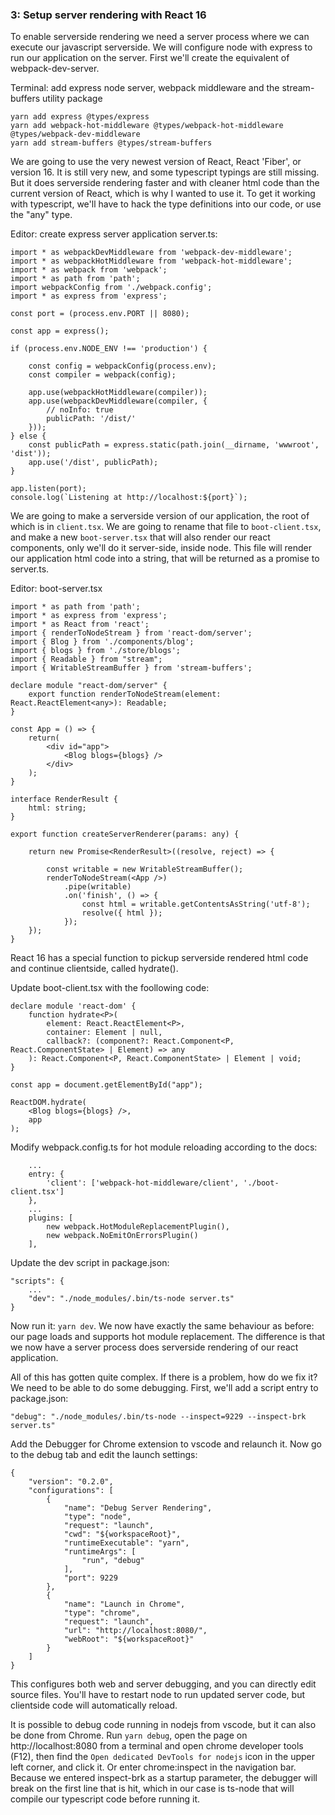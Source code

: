 ### 3: Setup server rendering with React 16

To enable serverside rendering we need a server process where we can execute our javascript serverside. We will configure node with express to run our application on the server. First we'll create the equivalent of webpack-dev-server.

Terminal: add express node server, webpack middleware and the stream-buffers utility package

    yarn add express @types/express
    yarn add webpack-hot-middleware @types/webpack-hot-middleware @types/webpack-dev-middleware
    yarn add stream-buffers @types/stream-buffers

We are going to use the very newest version of React, React 'Fiber', or version 16. It is still very new, and some typescript typings are still missing.
But it does serverside rendering faster and with cleaner html code than the current version of React, which is why I wanted to use it. To get it working with typescript, we'll have to hack the type definitions into our code, or use the "any" type.

Editor: create express server application server.ts:

    import * as webpackDevMiddleware from 'webpack-dev-middleware';
    import * as webpackHotMiddleware from 'webpack-hot-middleware';
    import * as webpack from 'webpack';
    import * as path from 'path';
    import webpackConfig from './webpack.config';
    import * as express from 'express';

    const port = (process.env.PORT || 8080);

    const app = express();

    if (process.env.NODE_ENV !== 'production') {

        const config = webpackConfig(process.env);
        const compiler = webpack(config);
        
        app.use(webpackHotMiddleware(compiler));
        app.use(webpackDevMiddleware(compiler, {
            // noInfo: true
            publicPath: '/dist/'
        }));
    } else {
        const publicPath = express.static(path.join(__dirname, 'wwwroot', 'dist'));
        app.use('/dist', publicPath);
    }

    app.listen(port);
    console.log(`Listening at http://localhost:${port}`);


We are going to make a serverside version of our application, the root of which is in `client.tsx`. We are going to rename that file to `boot-client.tsx`, and make a new `boot-server.tsx` that will also render our react components, only we'll do it server-side, inside node. This file will render our application html code into a string, that will be returned as a promise to server.ts.

Editor: boot-server.tsx

    import * as path from 'path';
    import * as express from 'express';
    import * as React from 'react';
    import { renderToNodeStream } from 'react-dom/server';
    import { Blog } from './components/blog';
    import { blogs } from './store/blogs';
    import { Readable } from "stream";
    import { WritableStreamBuffer } from 'stream-buffers';

    declare module "react-dom/server" {
        export function renderToNodeStream(element: React.ReactElement<any>): Readable;
    }

    const App = () => {
        return(
            <div id="app">
                <Blog blogs={blogs} />
            </div>
        );
    }

    interface RenderResult {
        html: string;
    }

    export function createServerRenderer(params: any) {

        return new Promise<RenderResult>((resolve, reject) => {

            const writable = new WritableStreamBuffer();
            renderToNodeStream(<App />)
                .pipe(writable)
                .on('finish', () => {
                    const html = writable.getContentsAsString('utf-8');
                    resolve({ html });
                });
        });
    }


React 16 has a special function to pickup serverside rendered html code and continue clientside, called hydrate().

Update boot-client.tsx with the foollowing code:

    declare module 'react-dom' {
        function hydrate<P>(
            element: React.ReactElement<P>,
            container: Element | null,
            callback?: (component?: React.Component<P, React.ComponentState> | Element) => any
        ): React.Component<P, React.ComponentState> | Element | void;
    }

    const app = document.getElementById("app");

    ReactDOM.hydrate(
        <Blog blogs={blogs} />, 
        app
    );


Modify webpack.config.ts for hot module reloading according to the docs:

        ...
        entry: {
            'client': ['webpack-hot-middleware/client', './boot-client.tsx']
        },
        ...
        plugins: [
            new webpack.HotModuleReplacementPlugin(),
            new webpack.NoEmitOnErrorsPlugin()
        ],


Update the dev script in package.json:

    "scripts": {
        ...
        "dev": "./node_modules/.bin/ts-node server.ts"
    }

Now run it: `yarn dev`. We now have exactly the same behaviour as before: our page loads and supports hot module replacement. The difference is that we now have a server process does serverside rendering of our react application.

All of this has gotten quite complex. If there is a problem, how do we fix it? We need to be able to do some debugging. First, we'll add a script entry to package.json:

    "debug": "./node_modules/.bin/ts-node --inspect=9229 --inspect-brk server.ts"

Add the Debugger for Chrome extension to vscode and relaunch it. Now go to the debug tab and edit the launch settings:

    {
        "version": "0.2.0",
        "configurations": [
            {
                "name": "Debug Server Rendering",
                "type": "node",
                "request": "launch",
                "cwd": "${workspaceRoot}",
                "runtimeExecutable": "yarn",
                "runtimeArgs": [
                    "run", "debug"
                ],
                "port": 9229
            },
            {
                "name": "Launch in Chrome",
                "type": "chrome",
                "request": "launch",
                "url": "http://localhost:8080/",
                "webRoot": "${workspaceRoot}"
            }           
        ]
    }

This configures both web and server debugging, and you can directly edit source files. You'll have to restart node to run updated server code, but clientside code will automatically reload.

It is possible to debug code running in nodejs from vscode, but it can also be done from Chrome. Run `yarn debug`, open the page on http://localhost:8080 from a terminal and open chrome developer tools (F12), then find the `Open dedicated DevTools for nodejs` icon in the upper left corner, and click it. Or enter chrome:inspect in the navigation bar. Because we entered inspect-brk as a startup parameter, the debugger will break on the first line that is hit, which in our case is ts-node that will compile our typescript code before running it.


